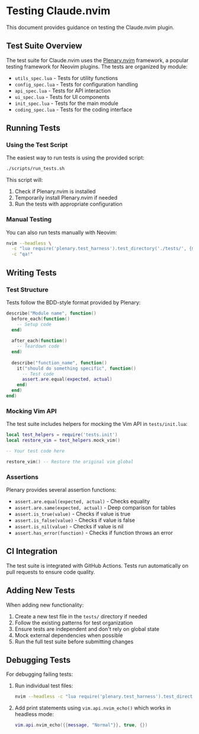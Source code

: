 # Testing Claude.nvim

This document provides guidance on testing the Claude.nvim plugin.

## Test Suite Overview

The test suite for Claude.nvim uses the [Plenary.nvim](https://github.com/nvim-lua/plenary.nvim) framework, a popular testing framework for Neovim plugins. The tests are organized by module:

- `utils_spec.lua` - Tests for utility functions
- `config_spec.lua` - Tests for configuration handling
- `api_spec.lua` - Tests for API interaction
- `ui_spec.lua` - Tests for UI components
- `init_spec.lua` - Tests for the main module
- `coding_spec.lua` - Tests for the coding interface

## Running Tests

### Using the Test Script

The easiest way to run tests is using the provided script:

```bash
./scripts/run_tests.sh
```

This script will:
1. Check if Plenary.nvim is installed
2. Temporarily install Plenary.nvim if needed
3. Run the tests with appropriate configuration

### Manual Testing

You can also run tests manually with Neovim:

```bash
nvim --headless \
  -c "lua require('plenary.test_harness').test_directory('./tests/', {minimal_init = './tests/minimal_init.vim'})" \
  -c "qa!"
```

## Writing Tests

### Test Structure

Tests follow the BDD-style format provided by Plenary:

```lua
describe("Module name", function()
  before_each(function()
    -- Setup code
  end)
  
  after_each(function()
    -- Teardown code
  end)
  
  describe("function_name", function()
    it("should do something specific", function()
      -- Test code
      assert.are.equal(expected, actual)
    end)
  end)
end)
```

### Mocking Vim API

The test suite includes helpers for mocking the Vim API in `tests/init.lua`:

```lua
local test_helpers = require('tests.init')
local restore_vim = test_helpers.mock_vim()

-- Your test code here

restore_vim() -- Restore the original vim global
```

### Assertions

Plenary provides several assertion functions:

- `assert.are.equal(expected, actual)` - Checks equality
- `assert.are.same(expected, actual)` - Deep comparison for tables
- `assert.is_true(value)` - Checks if value is true
- `assert.is_false(value)` - Checks if value is false
- `assert.is_nil(value)` - Checks if value is nil
- `assert.has_error(function)` - Checks if function throws an error

## CI Integration

The test suite is integrated with GitHub Actions. Tests run automatically on pull requests to ensure code quality.

## Adding New Tests

When adding new functionality:

1. Create a new test file in the `tests/` directory if needed
2. Follow the existing patterns for test organization
3. Ensure tests are independent and don't rely on global state
4. Mock external dependencies when possible
5. Run the full test suite before submitting changes

## Debugging Tests

For debugging failing tests:

1. Run individual test files:
   ```bash
   nvim --headless -c "lua require('plenary.test_harness').test_directory('./tests/specific_test.lua', {minimal_init = './tests/minimal_init.vim'})" -c "qa!"
   ```

2. Add print statements using `vim.api.nvim_echo()` which works in headless mode:
   ```lua
   vim.api.nvim_echo({{message, "Normal"}}, true, {})
   ```